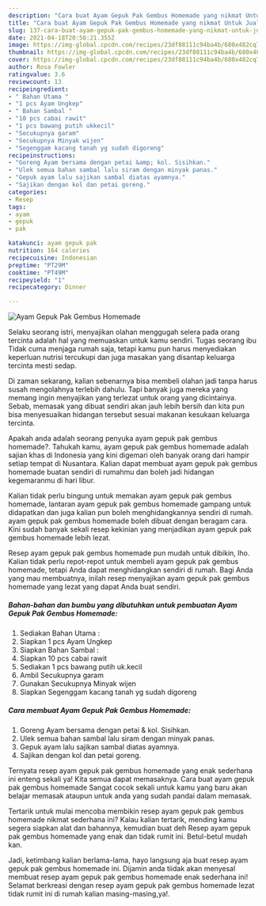 ```yaml
---
description: "Cara buat Ayam Gepuk Pak Gembus Homemade yang nikmat Untuk Jualan"
title: "Cara buat Ayam Gepuk Pak Gembus Homemade yang nikmat Untuk Jualan"
slug: 137-cara-buat-ayam-gepuk-pak-gembus-homemade-yang-nikmat-untuk-jualan
date: 2021-04-18T20:58:21.355Z
image: https://img-global.cpcdn.com/recipes/23df88111c94ba4b/680x482cq70/ayam-gepuk-pak-gembus-homemade-foto-resep-utama.jpg
thumbnail: https://img-global.cpcdn.com/recipes/23df88111c94ba4b/680x482cq70/ayam-gepuk-pak-gembus-homemade-foto-resep-utama.jpg
cover: https://img-global.cpcdn.com/recipes/23df88111c94ba4b/680x482cq70/ayam-gepuk-pak-gembus-homemade-foto-resep-utama.jpg
author: Rosa Fowler
ratingvalue: 3.6
reviewcount: 13
recipeingredient:
- " Bahan Utama "
- "1 pcs Ayam Ungkep"
- " Bahan Sambal "
- "10 pcs cabai rawit"
- "1 pcs bawang putih ukkecil"
- "Secukupnya garam"
- "Secukupnya Minyak wijen"
- "Segenggam kacang tanah yg sudah digoreng"
recipeinstructions:
- "Goreng Ayam bersama dengan petai &amp; kol. Sisihkan."
- "Ulek semua bahan sambal lalu siram dengan minyak panas."
- "Gepuk ayam lalu sajikan sambal diatas ayamnya."
- "Sajikan dengan kol dan petai goreng."
categories:
- Resep
tags:
- ayam
- gepuk
- pak

katakunci: ayam gepuk pak 
nutrition: 164 calories
recipecuisine: Indonesian
preptime: "PT29M"
cooktime: "PT49M"
recipeyield: "1"
recipecategory: Dinner

---
```



![Ayam Gepuk Pak Gembus Homemade](https://img-global.cpcdn.com/recipes/23df88111c94ba4b/680x482cq70/ayam-gepuk-pak-gembus-homemade-foto-resep-utama.jpg)

Selaku seorang istri, menyajikan olahan menggugah selera pada orang tercinta adalah hal yang memuaskan untuk kamu sendiri. Tugas seorang ibu Tidak cuma menjaga rumah saja, tetapi kamu pun harus menyediakan keperluan nutrisi tercukupi dan juga masakan yang disantap keluarga tercinta mesti sedap.

Di zaman  sekarang, kalian sebenarnya bisa membeli olahan jadi tanpa harus susah mengolahnya terlebih dahulu. Tapi banyak juga mereka yang memang ingin menyajikan yang terlezat untuk orang yang dicintainya. Sebab, memasak yang dibuat sendiri akan jauh lebih bersih dan kita pun bisa menyesuaikan hidangan tersebut sesuai makanan kesukaan keluarga tercinta. 



Apakah anda adalah seorang penyuka ayam gepuk pak gembus homemade?. Tahukah kamu, ayam gepuk pak gembus homemade adalah sajian khas di Indonesia yang kini digemari oleh banyak orang dari hampir setiap tempat di Nusantara. Kalian dapat membuat ayam gepuk pak gembus homemade buatan sendiri di rumahmu dan boleh jadi hidangan kegemaranmu di hari libur.

Kalian tidak perlu bingung untuk memakan ayam gepuk pak gembus homemade, lantaran ayam gepuk pak gembus homemade gampang untuk didapatkan dan juga kalian pun boleh menghidangkannya sendiri di rumah. ayam gepuk pak gembus homemade boleh dibuat dengan beragam cara. Kini sudah banyak sekali resep kekinian yang menjadikan ayam gepuk pak gembus homemade lebih lezat.

Resep ayam gepuk pak gembus homemade pun mudah untuk dibikin, lho. Kalian tidak perlu repot-repot untuk membeli ayam gepuk pak gembus homemade, tetapi Anda dapat menghidangkan sendiri di rumah. Bagi Anda yang mau membuatnya, inilah resep menyajikan ayam gepuk pak gembus homemade yang lezat yang dapat Anda buat sendiri.

<!--inarticleads1-->

##### Bahan-bahan dan bumbu yang dibutuhkan untuk pembuatan Ayam Gepuk Pak Gembus Homemade:

1. Sediakan  Bahan Utama :
1. Siapkan 1 pcs Ayam Ungkep
1. Siapkan  Bahan Sambal :
1. Siapkan 10 pcs cabai rawit
1. Sediakan 1 pcs bawang putih uk.kecil
1. Ambil Secukupnya garam
1. Gunakan Secukupnya Minyak wijen
1. Siapkan Segenggam kacang tanah yg sudah digoreng




<!--inarticleads2-->

##### Cara membuat Ayam Gepuk Pak Gembus Homemade:

1. Goreng Ayam bersama dengan petai &amp; kol. Sisihkan.
1. Ulek semua bahan sambal lalu siram dengan minyak panas.
1. Gepuk ayam lalu sajikan sambal diatas ayamnya.
1. Sajikan dengan kol dan petai goreng.




Ternyata resep ayam gepuk pak gembus homemade yang enak sederhana ini enteng sekali ya! Kita semua dapat memasaknya. Cara buat ayam gepuk pak gembus homemade Sangat cocok sekali untuk kamu yang baru akan belajar memasak ataupun untuk anda yang sudah pandai dalam memasak.

Tertarik untuk mulai mencoba membikin resep ayam gepuk pak gembus homemade nikmat sederhana ini? Kalau kalian tertarik, mending kamu segera siapkan alat dan bahannya, kemudian buat deh Resep ayam gepuk pak gembus homemade yang enak dan tidak rumit ini. Betul-betul mudah kan. 

Jadi, ketimbang kalian berlama-lama, hayo langsung aja buat resep ayam gepuk pak gembus homemade ini. Dijamin anda tiidak akan menyesal membuat resep ayam gepuk pak gembus homemade enak sederhana ini! Selamat berkreasi dengan resep ayam gepuk pak gembus homemade lezat tidak rumit ini di rumah kalian masing-masing,ya!.

